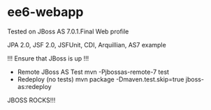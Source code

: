 ee6-webapp
==========
Tested on JBoss AS 7.0.1.Final Web profile

JPA 2.0, JSF 2.0, JSFUnit, CDI, Arquillian, AS7 example

!!! Ensure that JBoss is up !!!

* Remote JBoss AS Test
mvn -Pjbossas-remote-7 test
* Redeploy (no tests)
mvn package -Dmaven.test.skip=true jboss-as:redeploy

JBOSS ROCKS!!!
